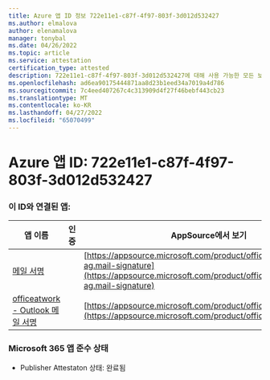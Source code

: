 ```yaml
---
title: Azure 앱 ID 정보 722e11e1-c87f-4f97-803f-3d012d532427
ms.author: elmalova
author: elenamalova
manager: tonybal
ms.date: 04/26/2022
ms.topic: article
ms.service: attestation
certification_type: attested
description: 722e11e1-c87f-4f97-803f-3d012d532427에 대해 사용 가능한 모든 보안 및 규정 준수 정보입니다.
ms.openlocfilehash: ad6ea90175444871aa8d23b1eed34a7019a4d786
ms.sourcegitcommit: 7c4eed407267c4c313909d4f27f46bebf443cb23
ms.translationtype: MT
ms.contentlocale: ko-KR
ms.lasthandoff: 04/27/2022
ms.locfileid: "65070499"
---
```

# <a name="azure-app-id-722e11e1-c87f-4f97-803f-3d012d532427"></a>Azure 앱 ID: 722e11e1-c87f-4f97-803f-3d012d532427


### <a name="apps-associated-with-this-id"></a>이 ID와 연결된 앱:
| **앱 이름** | **인증** | **AppSource에서 보기** |
|--------------|---------------|-----------------------|
| [메일 서명](../forward/officeatwork-ag.mail-signature.md) |  | [https://appsource.microsoft.com/product/office/officeatwork-ag.mail-signature](https://appsource.microsoft.com/product/office/officeatwork-ag.mail-signature) |
| [officeatwork - Outlook 메일 서명](../forward/WA200003062.md) |  | [https://appsource.microsoft.com/product/office/WA200003062](https://appsource.microsoft.com/product/office/WA200003062) |

### <a name="microsoft-365-app-compliance-status"></a>Microsoft 365 앱 준수 상태
- Publisher Attestaton 상태: 완료됨
